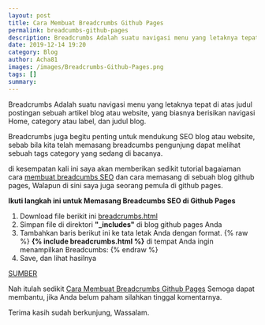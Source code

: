 ```yaml
---
layout: post
title: Cara Membuat Breadcrumbs Github Pages
permalink: breadcumbs-github-pages
description: Breadcrumbs Adalah suatu navigasi menu yang letaknya tepat di atas judul postingan sebuah artikel blog atau website, yang biasnya berisikan navigasi Home
date: 2019-12-14 19:20
category: Blog
author: Acha81
images: /images/Breadcrumbs-Github-Pages.png
tags: []
summary: 
---
```

Breadcrumbs Adalah suatu navigasi menu yang letaknya tepat di atas judul postingan sebuah artikel blog atau website, yang biasnya berisikan navigasi Home, category atau label, dan judul blog.

Breadcrumbs juga begitu penting untuk mendukung SEO blog atau website, sebab bila kita telah memasang breadcumbs pengunjung dapat melihat sebuah tags category yang sedang di bacanya.

di kesempatan kali ini saya akan memberikan sedikit tutorial bagaiaman cara [membuat breadcumbs SEO](breadcumbs-github-pages) dan cara memasang di sebuah blog github pages, Walapun di sini saya juga seorang pemula di github pages.

**Ikuti langkah ini untuk Memasang Breadcumbs SEO di Github Pages**

1. Download file berikit ini [breadcrumbs.html](https://raw.githubusercontent.com/jhvanderschee/jekyllcodex/gh-pages/_includes/breadcrumbs.html)
2. Simpan file di direktori **"_includes"** di blog github pages Anda
3. Tambahkan baris berikut ini ke tata letak Anda dengan format.
{% raw %}
    **{% include breadcrumbs.html %}**
                                                    di tempat Anda ingin menampilkan Breadcumbs:
{% endraw %}
4. Save, dan lihat hasilnya

[SUMBER](https://jekyllcodex.org/without-plugin/breadcrumbs/)

Nah itulah sedikit [Cara Membuat Breadcrumbs Github Pages](breadcumbs-github-pages)
Semoga dapat membantu, jika Anda belum paham silahkan tinggal komentarnya.

Terima kasih sudah berkunjung, Wassalam.
